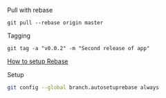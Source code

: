 Pull with rebase
```
git pull --rebase origin master
```
Tagging
```
git tag -a "v0.0.2" -m "Second release of app"
```

[How to setup Rebase](http://kernowsoul.com/blog/2012/06/20/4-ways-to-avoid-merge-commits-in-git/)

Setup
```bash
git config --global branch.autosetuprebase always
```
